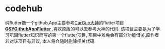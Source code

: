 # codehub
纯flutter撸一个github,App主要参考[CarGuo大神](https://github.com/CarGuo)的flutter项目[**GSYGithubAppFlutter**](https://github.com/CarGuo/GSYGithubAppFlutter) ,喜欢原版的可以去参考大神的代码. 该项目主要是为了学习巩固flutter知识而写的第一个flutter项目, 项目中难免会有部分功能借鉴,原作者若对该项目有异议, 本人将会随时删除相关代码.
